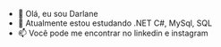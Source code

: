 - 👋 Olá, eu sou Darlane
- 🌱 Atualmente estou estudando .NET C#, MySql, SQL
- 📫 Você pode me encontrar no linkedin e instagram


